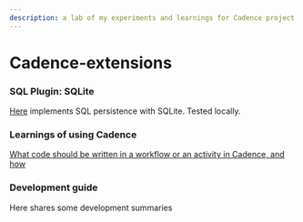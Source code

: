```yaml
---
description: a lab of my experiments and learnings for Cadence project
---
```


# Cadence-extensions

### **SQL Plugin: SQLite**

[Here](https://github.com/longquanzheng/cadence-extensions/tree/master/cadence-sqlite) implements SQL persistence with SQLite. Tested locally.

### Learnings of using Cadence

[What code should be written in a workflow or an activity in Cadence, and how](learnings/what-should-be-in-a-workflow-or-an-activity-in-cadence.md)

### Development guide

Here shares some development summaries

